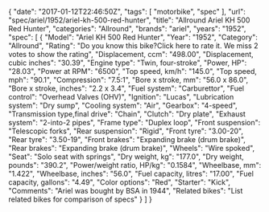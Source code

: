 {
    "date": "2017-01-12T22:46:50Z",
    "tags": [
        "motorbike",
        "spec"
    ],
    "url": "spec\/ariel\/1952\/ariel-kh-500-red-hunter",
    "title": "Allround Ariel KH 500 Red Hunter",
    "categories": "Allround",
    "brands": "ariel",
    "years": "1952",
    "spec": [
        {
            "Model": "Ariel KH 500 Red Hunter",
            "Year": "1952",
            "Category": "Allround",
            "Rating": "Do you know this bike?Click here to rate it. We miss 2 votes to show the rating",
            "Displacement, ccm": "498.00",
            "Displacement, cubic inches": "30.39",
            "Engine type": "Twin, four-stroke",
            "Power, HP": "28.03",
            "Power at RPM": "6500",
            "Top speed, km\/h": "145.0",
            "Top speed, mph": "90.1",
            "Compression": "7.5:1",
            "Bore x stroke, mm": "56.0 x 86.0",
            "Bore x stroke, inches": "2.2 x 3.4",
            "Fuel system": "Carburettor",
            "Fuel control": "Overhead Valves (OHV)",
            "Ignition": "Lucas",
            "Lubrication system": "Dry sump",
            "Cooling system": "Air",
            "Gearbox": "4-speed",
            "Transmission type,final drive": "Chain",
            "Clutch": "Dry plate",
            "Exhaust system": "2-into-2 pipes",
            "Frame type": "Duplex loop",
            "Front suspension": "Telescopic forks",
            "Rear suspension": "Rigid",
            "Front tyre": "3.00-20",
            "Rear tyre": "3.50-19",
            "Front brakes": "Expanding brake (drum brake)",
            "Rear brakes": "Expanding brake (drum brake)",
            "Wheels": "Wire spoked",
            "Seat": "Solo seat with springs",
            "Dry weight, kg": "177.0",
            "Dry weight, pounds": "390.2",
            "Power\/weight ratio, HP\/kg": "0.1584",
            "Wheelbase, mm": "1.422",
            "Wheelbase, inches": "56.0",
            "Fuel capacity, litres": "17.00",
            "Fuel capacity, gallons": "4.49",
            "Color options": "Red",
            "Starter": "Kick",
            "Comments": "Ariel was bought by BSA in 1944",
            "Related bikes": "List related bikes for comparison of specs"
        }
    ]
}